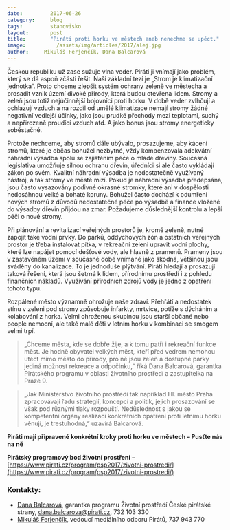 ```yaml
---
date:         2017-06-26
category:     blog
tags:         stanovisko
layout:       post
title:        "Piráti proti horku ve městech aneb nenechme se upéct."
image:          /assets/img/articles/2017/alej.jpg
author:     Mikuláš Ferjenčík, Dana Balcarová
---
```


Českou republiku už zase sužuje vlna veder. Piráti ji vnímají jako problém, který se dá aspoň zčásti řešit. Naší základní tezí je „Strom je klimatizační jednotka“. Proto chceme zlepšit systém ochrany zeleně ve městecha a prosadit vznik území divoké přírody, která budou otevřena lidem. Stromy a zeleň jsou totiž nejúčinnější bojovníci proti horku. V době veder zvlhčují a ochlazují vzduch a na rozdíl od umělé klimatizace nemají stromy žádné negativní vedlejší účinky, jako jsou prudké přechody mezi teplotami, suchý a nepřirozeně proudící vzduch atd. A jako bonus jsou stromy energeticky soběstačné.

Protože nechceme, aby stromů dále ubývalo, prosazujeme, aby kácení stromů, které je občas bohužel nezbytné, vždy kompenzovala adekvátní náhradní výsadba spolu se zajištěním péče o mladé dřeviny. Současná legislativa umožňuje silnou ochranu dřevin, úředníci si ale často vykládají zákon po svém. Kvalitní náhradní výsadba je nedostatečně využívaný nástroj, a tak stromy ve městě mizí. Pokud je náhradní výsadba předepsána, jsou často vysazovány podivné okrasné stromky, které ani v dospělosti nedosáhnou velké a bohaté koruny. Bohužel často dochází k odumření nových stromů z důvodů nedostatečné péče po výsadbě a finance vložené do výsadby dřevin přijdou na zmar. Požadujeme důslednější kontrolu a lepší péči o nové stromy.

Při plánování a revitalizací veřejných prostorů je, kromě zeleně, nutné zapojit také vodní prvky. Do parků, oddychových zón a ostatních veřejných prostor je třeba instalovat pítka, v rekreační zeleni upravit vodní plochy, které lze napájet pomocí dešťové vody, ale hlavně z pramenů. Prameny jsou v zastavěném území v současné době vnímané jako škodná, většinou jsou sváděny do kanalizace. To je jednoduše plýtvání. Piráti hledají a prosazují taková řešení, která jsou šetrná k lidem, přírodnímu prostředí i z pohledu finančních nákladů. Využívání přírodních zdrojů vody je jedno z opatření tohoto typu.

Rozpálené město významně ohrožuje naše zdraví. Přehřátí a nedostatek stínu v zeleni pod stromy způsobuje infarkty, mrtvice, potíže s dýcháním a kolabování z horka. Velmi ohroženou skupinou jsou starší občané nebo people nemocní, ale také malé děti v letním horku v kombinaci se smogem velmi trpí.

> „Chceme města, kde se dobře žije, a k tomu patří i rekreační funkce měst. Je hodně obyvatel velkých měst, kteří před vedrem nemohou utéct mimo město do přírody, pro ně jsou zeleň a dostupné parky jediná možnost rekreace a odpočinku,“ říká Dana Balcarová, garantka Pirátského programu v oblasti životního prostředí a zastupitelka na Praze 9.

> „Jak Ministerstvo životního prostředí tak například Hl. město Praha zpracovávají řadu strategií, koncepcí a politik, jejich prosazování se však pod různými tlaky rozpouští. Nedůslednost s jakou se kompetentní orgány realizaci konkrétních opatření proti letnímu horku věnují, je trestuhodná,“ uzavírá Balcarová.

**Piráti mají připravené konkrétní kroky proti horku ve městech – Pusťte nás na ně**

**Pirátský programový bod životní prostření** – [https://www.pirati.cz/program/psp2017/zivotni-prostredi/](https://www.pirati.cz/program/psp2017/zivotni-prostredi/)

### Kontakty:

* [Dana Balcarová](https://www.pirati.cz/lide/dana-balcarova/), garantka programu Životní prostředí České pirátské strany, dana.balcarova@pirati.cz, 732 103 330
* [Mikuláš Ferjenčík](https://www.pirati.cz/lide/mikulas-ferjencik/), vedoucí mediálního odboru Pirátů, 737 943 770
